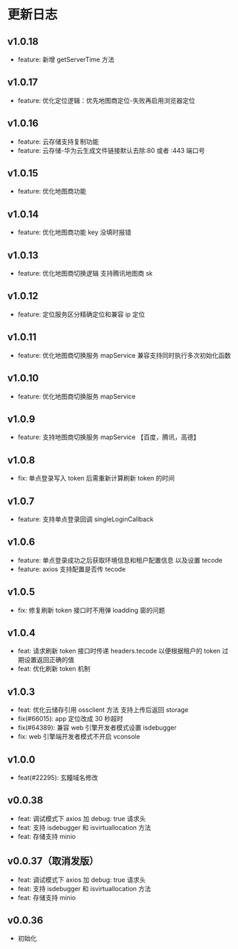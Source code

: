 # 更新日志

## v1.0.18

- feature: 新增 getServerTime 方法

## v1.0.17

- feature: 优化定位逻辑：优先地图商定位-失败再启用浏览器定位

## v1.0.16

- feature: 云存储支持复制功能
- feature: 云存储-华为云生成文件链接默认去除:80 或者 :443 端口号

## v1.0.15

- feature: 优化地图商功能

## v1.0.14

- feature: 优化地图商功能 key 没填时报错

## v1.0.13

- feature: 优化地图商切换逻辑 支持腾讯地图商 sk

## v1.0.12

- feature: 定位服务区分精确定位和兼容 ip 定位

## v1.0.11

- feature: 优化地图商切换服务 mapService 兼容支持同时执行多次初始化函数

## v1.0.10

- feature: 优化地图商切换服务 mapService

## v1.0.9

- feature: 支持地图商切换服务 mapService 【百度，腾讯，高德】

## v1.0.8

- fix: 单点登录写入 token 后需重新计算刷新 token 的时间

## v1.0.7

- feature: 支持单点登录回调 singleLoginCallback

## v1.0.6

- feature: 单点登录成功之后获取环境信息和租户配置信息 以及设置 tecode
- feature: axios 支持配置是否传 tecode

## v1.0.5

- fix: 修复刷新 token 接口时不用弹 loadding 窗的问题

## v1.0.4

- feat: 请求刷新 token 接口时传递 headers.tecode 以便根据租户的 token 过期设置返回正确的值
- feat: 优化刷新 token 机制

## v1.0.3

- feat: 优化云储存引用 ossclient 方法 支持上传后返回 storage
- fix(#66015): app 定位改成 30 秒超时
- fix(#64389): 兼容 web 引擎开发者模式设置 isdebugger
- fix: web 引擎端开发者模式不开启 vconsole

## v1.0.0

- feat(#22295): 玄瞳域名修改

## v0.0.38

- feat: 调试模式下 axios 加 debug: true 请求头
- feat: 支持 isdebugger 和 isvirtuallocation 方法
- feat: 存储支持 minio

## v0.0.37（取消发版）

- feat: 调试模式下 axios 加 debug: true 请求头
- feat: 支持 isdebugger 和 isvirtuallocation 方法
- feat: 存储支持 minio

## v0.0.36

- 初始化
